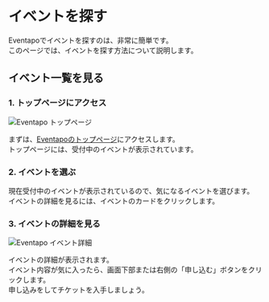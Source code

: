 # イベントを探す

Eventapoでイベントを探すのは、非常に簡単です。  
このページでは、イベントを探す方法について説明します。

## イベント一覧を見る

### 1. トップページにアクセス

![Eventapo トップページ](/images/guide/eventapo-top-events.png)

まずは、[Eventapoのトップページ](https://eventapo.com/)にアクセスします。  
トップページには、受付中のイベントが表示されています。

### 2. イベントを選ぶ

現在受付中のイベントが表示されているので、気になるイベントを選びます。  
イベントの詳細を見るには、イベントのカードをクリックします。

### 3. イベントの詳細を見る

![Eventapo イベント詳細](/images/guide/eventapo-event-detail-apply-button-full.png)

イベントの詳細が表示されます。  
イベント内容が気に入ったら、画面下部または右側の「申し込む」ボタンをクリックします。  
申し込みをしてチケットを入手しましょう。

